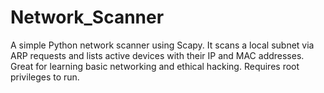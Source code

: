 # Network_Scanner
A simple Python network scanner using Scapy. It scans a local subnet via ARP requests and lists active devices with their IP and MAC addresses. Great for learning basic networking and ethical hacking. Requires root privileges to run.

